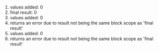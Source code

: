 1. values added: 0
2. final result: 0
3. values added: 0
4. returns an error due to result not being the same block scope as 'final result'
5. values added: 0
6. returns an error due to result not being the same block scope as 'final result'
